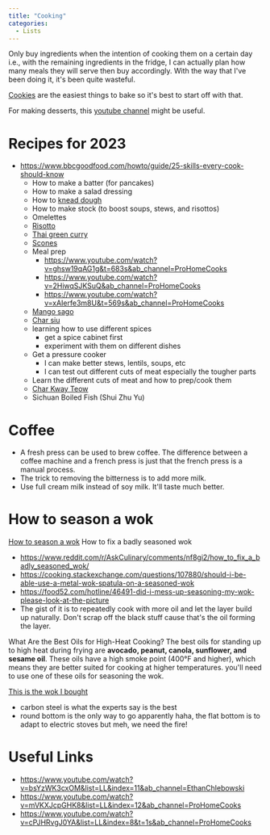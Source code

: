 ```yaml
---
title: "Cooking"
categories:
  - Lists
---
```


Only buy ingredients when the intention of cooking them on a certain day i.e., 
with the remaining ingredients in the fridge, I can actually plan how many 
meals they will serve then buy accordingly. With the way that I've been doing 
it, it's been quite wasteful.

[Cookies](https://www.nigella.com/recipes/chocolate-chip-cookies) are the easiest things to bake so it's best to start off with that.

For making desserts, this [youtube channel](https://www.youtube.com/watch?v=elJoSvHcGgY&t=773s&ab_channel=KLLIEW) might be useful.

# Recipes for 2023
- https://www.bbcgoodfood.com/howto/guide/25-skills-every-cook-should-know
	- How to make a batter (for pancakes)
	- How to make a salad dressing
	- How to [knead dough](https://www.tasteofhome.com/recipes/basic-homemade-bread/)  
	- How to make stock (to boost soups, stews, and risottos)
	- Omelettes
	- [Risotto](https://www.bbcgoodfood.com/recipes/easy-risotto-bacon-peas )
	- [Thai green curry](https://www.bbcgoodfood.com/recipes/thai-green-chicken-curry)
	- [Scones](https://www.bbcgoodfood.com/recipes/classic-scones-jam-clotted-cream)
	- Meal prep
		- https://www.youtube.com/watch?v=ghsw19qAG1g&t=683s&ab_channel=ProHomeCooks 
		- https://www.youtube.com/watch?v=2HiwqSJKSuQ&ab_channel=ProHomeCooks 
		- https://www.youtube.com/watch?v=xAIerfe3m8U&t=569s&ab_channel=ProHomeCooks 
	- [Mango sago](https://thewoksoflife.com/mango-sago/)
	- [Char siu](https://thewoksoflife.com/chinese-bbq-pork-cha-siu/)
	- learning how to use different spices
		- get a spice cabinet first
		- experiment with them on different dishes
	- Get a pressure cooker
		- I can make better stews, lentils, soups, etc
		- I can test out different cuts of meat especially the tougher parts
	- Learn the different cuts of meat and how to prep/cook them
	- [Char Kway Teow](https://www.recipetineats.com/char-kway-teow/)
	- Sichuan Boiled Fish (Shui Zhu Yu)

# Coffee
- A fresh press can be used to brew coffee. The difference between a coffee machine
and a french press is just that the french press is a manual process.
- The trick to removing the bitterness is to add more milk.
- Use full cream milk instead of soy milk. It'll taste much better.

# How to season a wok
[How to season a wok](https://www.webstaurantstore.com/article/106/how-to-season-a-wok.html#:~:text=How%20to%20Season%20a%20Wok%20on%20a%20Stovetop)
How to fix a badly seasoned wok
- https://www.reddit.com/r/AskCulinary/comments/nf8gi2/how_to_fix_a_badly_seasoned_wok/
- https://cooking.stackexchange.com/questions/107880/should-i-be-able-use-a-metal-wok-spatula-on-a-seasoned-wok
- https://food52.com/hotline/46491-did-i-mess-up-seasoning-my-wok-please-look-at-the-picture
- The gist of it is to repeatedly cook with more oil and let the layer build up naturally. Don't scrap off the black stuff cause that's the oil forming the layer.

What Are the Best Oils for High-Heat Cooking?
The best oils for standing up to high heat during frying are **avocado, peanut, canola, sunflower, and sesame oil**. These oils have a high smoke point (400°F and higher), which means they are better suited for cooking at higher temperatures. you'll need to use one of these oils for seasoning the wok.

[This is the wok I bought](https://londonwok.com/woks/carbon-steel-woks/)
- carbon steel is what the experts say is the best
- round bottom is the only way to go apparently haha, the flat bottom is to adapt to electric stoves but meh, we need the fire!


# Useful Links
- https://www.youtube.com/watch?v=bsYzWK3cxOM&list=LL&index=11&ab_channel=EthanChlebowski 
- https://www.youtube.com/watch?v=mVKXJcpGHK8&list=LL&index=12&ab_channel=ProHomeCooks 
- https://www.youtube.com/watch?v=cPJHRvgJ0YA&list=LL&index=8&t=1s&ab_channel=ProHomeCooks
